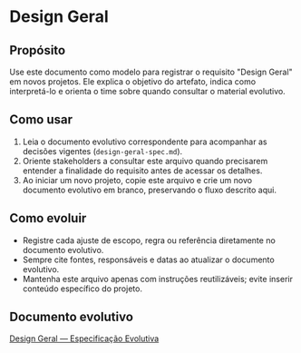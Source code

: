 # Design Geral

## Propósito
Use este documento como modelo para registrar o requisito "Design Geral" em novos projetos. Ele explica o objetivo do artefato, indica como interpretá-lo e orienta o time sobre quando consultar o material evolutivo.

## Como usar
1. Leia o documento evolutivo correspondente para acompanhar as decisões vigentes (`design-geral-spec.md`).
2. Oriente stakeholders a consultar este arquivo quando precisarem entender a finalidade do requisito antes de acessar os detalhes.
3. Ao iniciar um novo projeto, copie este arquivo e crie um novo documento evolutivo em branco, preservando o fluxo descrito aqui.

## Como evoluir
- Registre cada ajuste de escopo, regra ou referência diretamente no documento evolutivo.
- Sempre cite fontes, responsáveis e datas ao atualizar o documento evolutivo.
- Mantenha este arquivo apenas com instruções reutilizáveis; evite inserir conteúdo específico do projeto.

## Documento evolutivo
[Design Geral — Especificação Evolutiva](./design-geral-spec.md)

